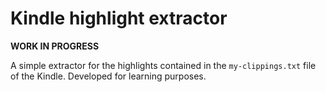 # Kindle highlight extractor

**WORK IN PROGRESS**

A simple extractor for the highlights contained in the `my-clippings.txt` file of the Kindle. Developed for learning purposes.
